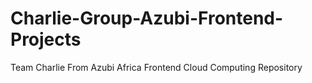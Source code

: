 # Charlie-Group-Azubi-Frontend-Projects
Team Charlie From Azubi Africa Frontend Cloud Computing Repository 
